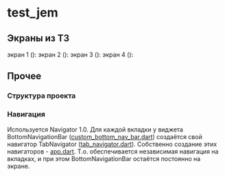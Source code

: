 # test_jem

## Экраны из ТЗ

экран 1 (): 
экран 2 ():
экран 3 ():
экран 4 ():

## Прочее

### Структура проекта

### Навигация
Используется Navigator 1.0.
Для каждой вкладки у виджета BottomNavigationBar ([custom_bottom_nav_bar.dart](lib/ui/widgets/custom_bottom_nav_bar.dart)) создаётся свой навигатор TabNavigator ([tab_navigator.dart](lib/ui/widgets/tab_navigator.dart)). Собственно создание этих навигаторов - [app.dart](lib/ui/screens/app.dart). 
Т.о. обеспечивается независимая навигация на вкладках, и при этом BottomNavigationBar остаётся постоянно на экране.